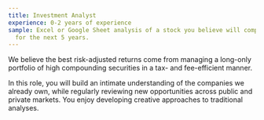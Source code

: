```yaml
---
title: Investment Analyst
experience: 0-2 years of experience
sample: Excel or Google Sheet analysis of a stock you believe will compound at 15%+
  for the next 5 years.
---
```

We believe the best risk-adjusted returns come from managing a long-only portfolio of high compounding securities in a tax- and fee-efficient manner.

In this role, you will build an intimate understanding of the companies we already own, while regularly reviewing new opportunities across public and private markets. You enjoy developing creative approaches to traditional analyses.
